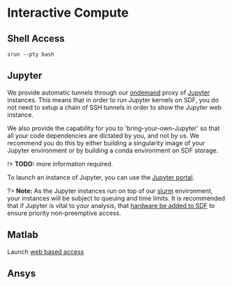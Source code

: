 # Interactive Compute

## Shell Access

```
srun --pty bash
```


## Jupyter

We provide automatic tunnels through our [ondemand](https://openondemand.org/) proxy of [Jupyter](https://jupyter.org/) instances. This means that in order to run Jupyter kernels on SDF, you do not need to setup a chain of SSH tunnels in order to show the Jupyter web instance.

We also provide the capability for you to 'bring-your-own-Jupyter' so that all your code dependencies are dictated by you, and not by us. We recommend you do this by either building a singularity image of your Jupyter environment or by building a conda environment on SDF storage.

!> __TODO:__ more information required.

To launch an instance of Jupyter, you can use the [Jupyter portal](/pun/sys/dashboard/batch_connect/sys/slac-ood-jupyter/session_contexts/new ':ignore').

?> __Note:__ As the Jupyter instances run on top of our [slurm](batch-compute.md) environment, your instances will be subject to queuing and time limits. It is recommended that if Jupyter is vital to your analysis, that [hardware be added to SDF](resources-and-allocations.md#contributing-to-sdf) to ensure priority non-preemptive access.

## Matlab

Launch [web based access](/pun/sys/dashboard/batch_connect/sys/slac-ood-matlab/session_contexts/new)

## Ansys

